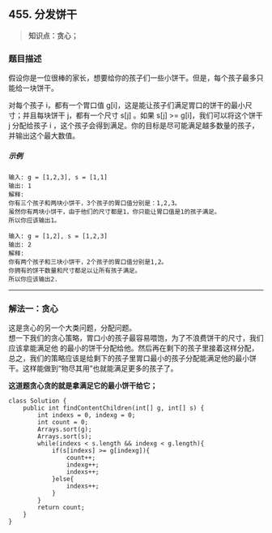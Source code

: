 ## 455. 分发饼干
> **知识点：贪心；**
### 题目描述

假设你是一位很棒的家长，想要给你的孩子们一些小饼干。但是，每个孩子最多只能给一块饼干。

对每个孩子 i，都有一个胃口值 g[i]，这是能让孩子们满足胃口的饼干的最小尺寸；并且每块饼干 j，都有一个尺寸 s[j] 。如果 s[j] >= g[i]，我们可以将这个饼干 j 分配给孩子 i ，这个孩子会得到满足。你的目标是尽可能满足越多数量的孩子，并输出这个最大数值。

##### 示例

```
输入: g = [1,2,3], s = [1,1]
输出: 1
解释: 
你有三个孩子和两块小饼干，3个孩子的胃口值分别是：1,2,3。
虽然你有两块小饼干，由于他们的尺寸都是1，你只能让胃口值是1的孩子满足。
所以你应该输出1。

输入: g = [1,2], s = [1,2,3]
输出: 2
解释: 
你有两个孩子和三块小饼干，2个孩子的胃口值分别是1,2。
你拥有的饼干数量和尺寸都足以让所有孩子满足。
所以你应该输出2.

```
---
### 解法一：贪心

这是贪心的另一个大类问题，分配问题。    
想一下我们的贪心策略，胃口小的孩子最容易喂饱，为了不浪费饼干的尺寸，我们应该拿能满足他 的最小的饼干分配给他。然后再在剩下的孩子里接着这样分配，总之，我们的策略应该是给剩下的孩子里胃口最小的孩子分配能满足他的最小饼干。这样能做到“物尽其用”也就能满足更多的孩子了。

**这道题贪心贪的就是拿满足它的最小饼干给它；**


```
class Solution {
    public int findContentChildren(int[] g, int[] s) {
        int indexs = 0, indexg = 0;
        int count = 0;
        Arrays.sort(g);
        Arrays.sort(s);
        while(indexs < s.length && indexg < g.length){
            if(s[indexs] >= g[indexg]){
                count++;
                indexg++;
                indexs++;
            }else{
                indexs++;
            }
        }
        return count;
    }
}
```
